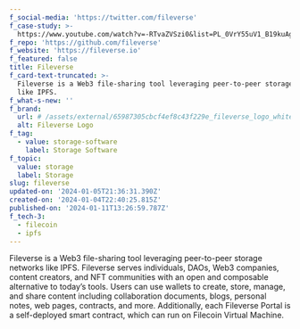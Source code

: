 ```yaml
---
f_social-media: 'https://twitter.com/fileverse'
f_case-study: >-
  https://www.youtube.com/watch?v=-RTvaZVSzi0&list=PL_0VrY55uV1_B19kuAg-ExQ-Wa2d1hCbf&index=5
f_repo: 'https://github.com/fileverse'
f_website: 'https://fileverse.io'
f_featured: false
title: Fileverse
f_card-text-truncated: >-
  Fileverse is a Web3 file-sharing tool leveraging peer-to-peer storage networks
  like IPFS.
f_what-s-new: ''
f_brand:
  url: # /assets/external/65987305cbcf4ef8c43f229e_fileverse_logo_white.png
  alt: Fileverse Logo
f_tag:
  - value: storage-software
    label: Storage Software
f_topic:
  value: storage
  label: Storage
slug: fileverse
updated-on: '2024-01-05T21:36:31.390Z'
created-on: '2024-01-04T22:40:25.815Z'
published-on: '2024-01-11T13:26:59.787Z'
f_tech-3:
  - filecoin
  - ipfs
---
```


Fileverse is a Web3 file-sharing tool leveraging peer-to-peer storage networks like IPFS. Fileverse serves individuals, DAOs, Web3 companies, content creators, and NFT communities with an open and composable alternative to today’s tools. Users can use wallets to create, store, manage, and share content including collaboration documents, blogs, personal notes, web pages, contracts, and more. Additionally, each Fileverse Portal is a self-deployed smart contract, which can run on Filecoin Virtual Machine.
